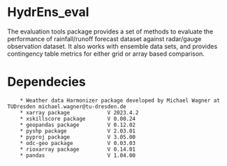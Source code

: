 # HydrEns_eval
The evaluation tools package provides a set of methods to evaluate the performance of rainfall/runoff forecast dataset
against radar/gauge observation dataset.
It also works with ensemble data sets, and provides contingency table metrics for either grid or array based comparison. 
# Dependecies
        * Weather data Harmonizer package developed by Michael Wagner at TUDresden michael.wagner@tu-dresden.de
        * xarray package            V 2023.4.2 
        * xskillscore package       V 0.00.24
        * geopandas package         V 0.12.02
        * pyshp package             V 2.03.01
        * pyproj package            V 3.05.00
        * odc-geo package           V 0.03.03
        * rioxarray package         V 0.14.01
        * pandas                    V 1.04.00